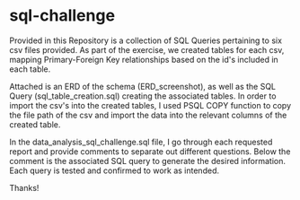 # sql-challenge

Provided in this Repository is a collection of SQL Queries pertaining to six csv files provided. As part of the exercise, we created tables for each csv, mapping Primary-Foreign Key relationships based on the id's included in each table. 

Attached is an ERD of the schema (ERD_screenshot), as well as the SQL Query (sql_table_creation.sql) creating the associated tables. In order to import the csv's into the created tables, I used PSQL COPY function to copy the file path of the csv and import the data into the relevant columns of the created table. 

In the data_analysis_sql_challenge.sql file, I go through each requested report and provide comments to separate out different questions. Below the comment is the associated SQL query to generate the desired information. Each query is tested and confirmed to work as intended.

Thanks!
